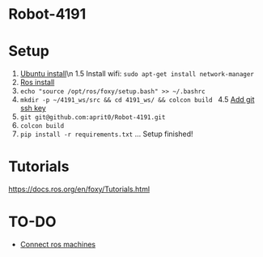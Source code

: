# Robot-4191

# Setup
1. [Ubuntu install](https://roboticsbackend.com/install-ubuntu-on-raspberry-pi-without-monitor/#Setup_Wi-Fi_and_ssh_for_your_Raspberry_Pi_4_without_a_monitor)\n
1.5 Install wifi: ```sudo apt-get install network-manager```
2. [Ros install](https://roboticsbackend.com/install-ros2-on-raspberry-pi/#Prerequisites_install_Ubuntu_Server_2004) 
3. ```echo "source /opt/ros/foxy/setup.bash" >> ~/.bashrc```
4. ```mkdir -p ~/4191_ws/src && cd 4191_ws/ && colcon build ```
4.5 [Add git ssh key](https://docs.github.com/en/authentication/connecting-to-github-with-ssh/generating-a-new-ssh-key-and-adding-it-to-the-ssh-agent)
5. ```git git@github.com:aprit0/Robot-4191.git```
6. ```colcon build```
7. ```pip install -r requirements.txt```
... Setup finished!

# Tutorials
https://docs.ros.org/en/foxy/Tutorials.html


# TO-DO
- [Connect ros machines](https://roboticsbackend.com/ros2-multiple-machines-including-raspberry-pi/)
